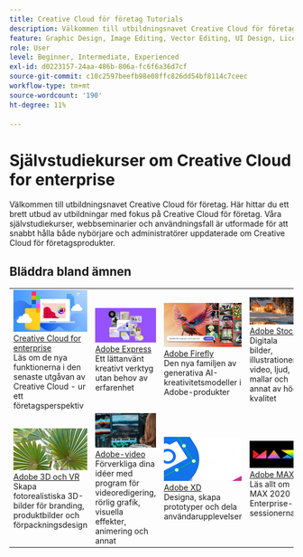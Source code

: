 ```yaml
---
title: Creative Cloud för företag Tutorials
description: Välkommen till utbildningsnavet Creative Cloud för företag
feature: Graphic Design, Image Editing, Vector Editing, UI Design, Licensable Assets, Gen AI, Video Editing, 3D
role: User
level: Beginner, Intermediate, Experienced
exl-id: d0223157-24aa-486b-806a-fc6f6a36d7cf
source-git-commit: c10c2597beefb98e08ffc826dd54bf8114c7ceec
workflow-type: tm+mt
source-wordcount: '190'
ht-degree: 11%

---
```


# Självstudiekurser om Creative Cloud for enterprise

Välkommen till utbildningsnavet Creative Cloud för företag. Här hittar du ett brett utbud av utbildningar med fokus på Creative Cloud för företag. Våra självstudiekurser, webbseminarier och användningsfall är utformade för att snabbt hålla både nybörjare och administratörer uppdaterade om Creative Cloud för företagsprodukter.

## Bläddra bland ämnen

<table style="table-layout:fixed">
<tr>
  <td>
    <a href="cce/overview-cce.md">
      <img alt="Creative Cloud for enterprise" src="assets/CCecard.png" />
    </a>
    <div>
    <a href="cce/overview-cce.md">Creative Cloud for enterprise</a>
    </div>
    Läs om de nya funktionerna i den senaste utgåvan av Creative Cloud - ur ett företagsperspektiv
    <br>
  </td>
  <td>
    <a href="express/overview-express.md">
      <img alt="Adobe Express" src="assets/Expresscard.png" />
    </a>
    <div>
    <a href="express/overview-express.md">Adobe Express</a>
    </div>
    Ett lättanvänt kreativt verktyg utan behov av erfarenhet
    <br>
  </td>
  <td>
    <a href="firefly/overview-firefly.md">
      <img alt="Adobe Firefly" src="assets/Fireflycard.png" />
    </a>
    <div>
    <a href="firefly/overview-firefly.md">Adobe Firefly</a>
    </div>
    Den nya familjen av generativa AI-kreativitetsmodeller i Adobe-produkter
    <br>
  </td>
  <td>
    <a href="stock/overview-stock.md">
      <img alt="Adobe Stock" src="assets/Stockcard.png" />
    </a>
    <div>
    <a href="stock/overview-stock.md">Adobe Stock</a>
    </div>
    Digitala bilder, illustrationer, video, ljud, mallar och annat av hög kvalitet
    <br>
  </td>
</tr>
  <td>
    <a href="3di/overview-3di.md">
      <img alt="Adobe 3D och VR" src="assets/3Dcard.png" />
    </a>
    <div>
    <a href="3di/overview-3di.md">Adobe 3D och VR</a>
    </div>
    Skapa fotorealistiska 3D-bilder för branding, produktbilder och förpackningsdesign
    <br>
  </td>
  <td>
    <a href="dva/overview-dva.md">
      <img alt="Adobe-video" src="assets/Videocard.png" />
    </a>
    <div>
    <a href="dva/overview-dva.md">Adobe-video</a>
    </div>
    Förverkliga dina idéer med program för videoredigering, rörlig grafik, visuella effekter, animering och annat
    <br>
  </td>
  <td>
    <a href="xd/overview-xd.md">
      <img alt="Adobe XD" src="assets/XDcard.png" />
    </a>
    <div>
    <a href="xd/overview-xd.md">Adobe XD</a>
    </div>
    Designa, skapa prototyper och dela användarupplevelser
    <br>
  </td>
  <td>
    <a href="max/overview-max.md">
      <img alt="Adobe MAX" src="assets/Maxcard.png" />
    </a>
    <div>
    <a href="xd/overview-xd.md">Adobe MAX</a>
    </div>
    Läs allt om MAX 2020 Enterprise-sessionerna
    <br>
  </td>
</tr>
</table>
